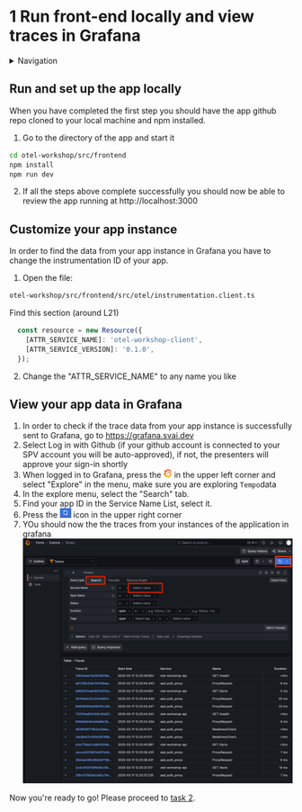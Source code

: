 # 1 Run front-end locally and view traces in Grafana

<details>
<summary>Navigation</summary>

0. [Getting started](./000.md)
1. **Run Front End App Locally** (this task)
2. [Set up distributed tracing](./002.md)
3. [Bonus - Metrics](./003.md)

</details>

## Run and set up the app locally

When you have completed the first step you should have the app github repo cloned to your local machine and npm installed.

1. Go to the directory of the app and start it
```bash
cd otel-workshop/src/frontend
npm install
npm run dev
```
2. If all the steps above complete successfully you should now be able to review the app running at http://localhost:3000 

## Customize your app instance

In order to find the data from your app instance in Grafana you have to change the instrumentation ID of your app.

1. Open the file:
```bash
otel-workshop/src/frontend/src/otel/instrumentation.client.ts
```

Find this section (around L21)
```js
  const resource = new Resource({
    [ATTR_SERVICE_NAME]: 'otel-workshop-client',
    [ATTR_SERVICE_VERSION]: '0.1.0',
  });
```
2. Change the "ATTR_SERVICE_NAME" to any name you like

## View your app data in Grafana

1. In order to check if the trace data from your app instance is successfully sent to Grafana, go to https://grafana.svai.dev
2. Select Log in with Github (if your github account is connected to your SPV account you will be auto-approved), if not, the presenters will approve your sign-in shortly
3. When logged in to Grafana, press the <img src="image.png" alt="drawing" width="15"/>
 in the upper left corner and select "Explore" in the menu, make sure you are exploring `Tempo`data
4. In the explore menu, select the "Search" tab.
5. Find your app ID in the Service Name List, select it.
6. Press the <img src="image-2.png" alt="drawing" width="20"/> icon in the upper right corner
7. YOu should now the the traces from your instances of the application in grafana
![alt text](image-4.png)


Now you're ready to go!
Please proceed to [task 2](./002.md).
